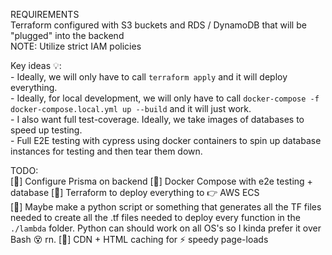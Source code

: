REQUIREMENTS  
Terraform configured with S3 buckets and RDS / DynamoDB that will be "plugged" into the backend  
    NOTE: Utilize strict IAM policies

Key ideas 💡:  
    - Ideally, we will only have to call `terraform apply` and it will deploy everything.  
    - Ideally, for local development, we will only have to call `docker-compose -f docker-compose.local.yml up --build` and it will just work.  
    - I also want full test-coverage. Ideally, we take images of databases to speed up testing.  
    - Full E2E testing with cypress using docker containers to spin up database instances for testing and then tear them down.  

TODO:  
[🦜] Configure Prisma on backend
[🦜] Docker Compose with e2e testing + database
[🦜] Terraform to deploy everything to 👉 AWS ECS  
[🦜] Maybe make a python script or something that generates all the TF files needed to create all the .tf files needed to deploy every function in the `./lambda` folder. Python can should work on all OS's so I kinda prefer it over Bash 😵 rn.
[🦜] CDN + HTML caching for ⚡ speedy page-loads  